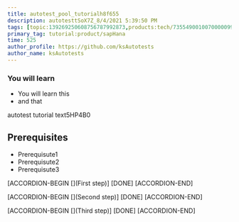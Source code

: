 ```yaml
---
title: autotest_pool_tutorialh8f655
description: autotesttSoX7Z_8/4/2021 5:39:50 PM
tags: [topic:139269250608756787992873,products:tech/73554900100700000996,tutorial:experience/advanced]
primary_tag: tutorial:product/sapHana
time: 525
author_profile: https://github.com/ksAutotests
author_name: ksAutotests
---
```

### You will learn
- You will learn this
- and that

autotest tutorial text5HP4B0

## Prerequisites
- Prerequisute1
- Prerequisute2
- Prerequisute3

[ACCORDION-BEGIN [](First step)]
[DONE]
[ACCORDION-END]

[ACCORDION-BEGIN [](Second step)]
[DONE]
[ACCORDION-END]

[ACCORDION-BEGIN [](Third step)]
[DONE]
[ACCORDION-END]

